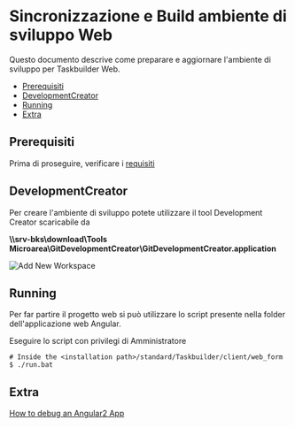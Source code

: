 

# Sincronizzazione e Build ambiente di sviluppo Web

Questo documento descrive come preparare e aggiornare l'ambiente di sviluppo per Taskbuilder Web. 

* [Prerequisiti](#prerequisiti)
* [DevelopmentCreator](#developmentcreator)
* [Running](#running)
* [Extra](#extra)

## Prerequisiti

Prima di proseguire, verificare i [requisiti](https://github.com/Microarea/Taskbuilder/blob/master/docs/REQUIREMENTS.md)

## DevelopmentCreator

Per creare l'ambiente di sviluppo potete utilizzare il tool Development Creator scaricabile da 

**\\\srv-bks\download\Tools Microarea\GitDevelopmentCreator\GitDevelopmentCreator.application**

![Add New Workspace](https://github.com/Microarea/Taskbuilder/blob/master/docs/img/development-creator-new.png)


## Running

Per far partire il progetto web si può utilizzare lo script presente nella folder dell'applicazione web Angular.

Eseguire lo script con privilegi di Amministratore

```shell
# Inside the <installation path>/standard/Taskbuilder/client/web_form
$ ./run.bat
```

## Extra

[How to debug an Angular2 App](https://github.com/Microarea/Taskbuilder/blob/master/DEBUG.md)
